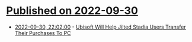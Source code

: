 # [Published on 2022-09-30](index.md)

* [2022-09-30, 22:02:00](https://games.slashdot.org/story/22/09/30/1936204/ubisoft-will-help-jilted-stadia-users-transfer-their-purchases-to-pc?utm_source=rss1.0mainlinkanon&utm_medium=feed) - [Ubisoft Will Help Jilted Stadia Users Transfer Their Purchases To PC](https://games.slashdot.org/story/22/09/30/1936204/ubisoft-will-help-jilted-stadia-users-transfer-their-purchases-to-pc?utm_source=rss1.0mainlinkanon&utm_medium=feed)
